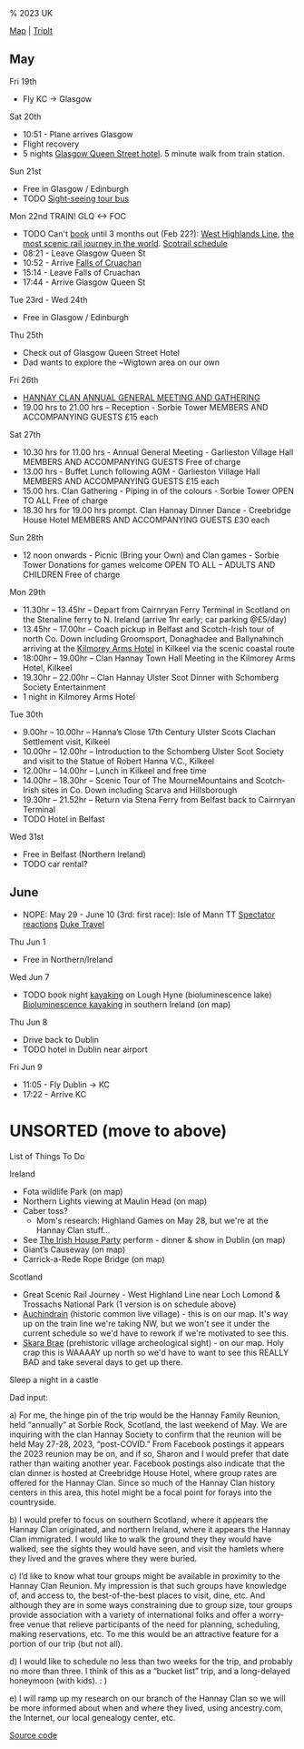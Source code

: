 % 2023 UK

[Map](https://www.google.com/maps/d/u/0/edit?mid=1j1DS9LPMQ_lPf9eKMI3_ekz23dfgVXA&usp=sharing) | 
[TripIt](https://www.tripit.com/p/787F4DA3D0B304A47296C36989E34A1A)

## May

Fri 19th

* Fly KC -> Glasgow

Sat 20th 

* 10:51 - Plane arrives Glasgow
* Flight recovery
* 5 nights [Glasgow Queen Street hotel](https://www.travelodge.co.uk/hotels/593). 5 minute walk from train station.

Sun 21st

* Free in Glasgow / Edinburgh
* TODO [Sight-seeing tour bus](https://citysightseeingglasgow.co.uk/)

Mon 22nd TRAIN! GLQ <-> FOC

* TODO Can't [book](https://www.scotrail.co.uk/scotland-by-rail/great-scenic-rail-journeys/west-highland-line-glasgow-oban-and-fort-williammallaig) until 3 months out (Feb 22?): [West Highlands Line](https://westhighlandline.org.uk/), [the most scenic rail journey in the world](https://www.goodhousekeeping.com/uk/lifestyle/travel/g37863844/scenic-scotland-railway). [Scotrail schedule](https://www.scotrail.co.uk/sites/default/files/assets/download_ct/20220512/WHPtGSXS8aKkVtZ6zraYyGu2Velt_o3Z0DndrBcMQW4/sr248_west_highlands.pdf)
* 08:21 - Leave Glasgow Queen St
* 10:52 - Arrive [Falls of Cruachan](https://www.visitcruachan.co.uk/visit-us/)
* 15:14 - Leave Falls of Cruachan
* 17:44 - Arrive Glasgow Queen St

Tue 23rd - Wed 24th

* Free in Glasgow / Edinburgh

Thu 25th

* Check out of Glasgow Queen Street Hotel
* Dad wants to explore the ~Wigtown area on our own

Fri 26th

* [HANNAY CLAN ANNUAL GENERAL MEETING AND GATHERING](https://www.clanhannay.org/kilkeel-trip)   
* 19.00 hrs to 21.00 hrs – Reception - Sorbie Tower MEMBERS AND ACCOMPANYING GUESTS £15 each

Sat 27th

* 10.30 hrs for 11.00 hrs - Annual General Meeting - Garlieston Village Hall MEMBERS AND ACCOMPANYING GUESTS Free of charge
* 13.00 hrs - Buffet Lunch following AGM - Garlieston Village Hall MEMBERS AND ACCOMPANYING GUESTS £15 each
* 15.00 hrs. Clan Gathering - Piping in of the colours - Sorbie Tower OPEN TO ALL Free of charge
* 18.30 hrs for 19.00 hrs prompt. Clan Hannay Dinner Dance - Creebridge House Hotel MEMBERS AND ACCOMPANYING GUESTS £30 each

Sun 28th

* 12 noon onwards - Picnic (Bring your Own) and Clan games - Sorbie Tower Donations for games welcome OPEN TO ALL – ADULTS AND CHILDREN Free of charge

Mon 29th

* 11.30hr – 13.45hr – Depart from Cairnryan Ferry Terminal in Scotland on the Stenaline ferry to N. Ireland (arrive 1hr early; car parking @£5/day)
* 13.45hr – 17.00hr – Coach pickup in Belfast and Scotch-Irish tour of north Co. Down including Groomsport, Donaghadee and Ballynahinch arriving at the 
[Kilmorey Arms Hotel](https://kilmoreyarmshotel.co.uk/) in Kilkeel via the scenic coastal route
* 18:00hr – 19.00hr – Clan Hannay Town Hall Meeting in the Kilmorey Arms Hotel, Kilkeel
* 19.30hr – 22.00hr – Clan Hannay Ulster Scot Dinner with Schomberg Society Entertainment
* 1 night in Kilmorey Arms Hotel

Tue 30th

* 9.00hr – 10.00hr – Hanna’s Close 17th Century Ulster Scots Clachan Settlement visit, Kilkeel
* 10.00hr – 12.00hr – Introduction to the Schomberg Ulster Scot Society and visit to the Statue of Robert Hanna V.C., Kilkeel
* 12.00hr – 14.00hr – Lunch in Kilkeel and free time
* 14.00hr – 18.30hr – Scenic Tour of The MourneMountains and Scotch-Irish sites in Co. Down including Scarva and Hillsborough
* 19.30hr – 21.52hr – Return via Stena Ferry from Belfast back to Cairnryan Terminal
* TODO Hotel in Belfast

Wed 31st

* Free in Belfast (Northern Ireland)
* TODO car rental?

## June 

* NOPE: May 29 - June 10 (3rd: first race): Isle of Mann TT [Spectator reactions](https://www.youtube.com/watch?v=EcMN2WGQm2k) [Duke Travel](https://www.duketravel.com/experiences/tt-day-trips/)

Thu Jun 1 

* Free in Northern/Ireland

Wed Jun 7

* TODO book night [kayaking](https://www.atlanticseakayaking.com/booking/lough-hyne-night-kayaking/) on Lough Hyne (bioluminescence lake) [Bioluminescence kayaking](https://www.youtube.com/watch?v=Unj1BVOUzdc) in southern Ireland (on map)

Thu Jun 8

* Drive back to Dublin
* TODO hotel in Dublin near airport

Fri Jun 9

* 11:05 - Fly Dublin -> KC
* 17:22 - Arrive KC


# UNSORTED (move to above)

List of Things To Do 

Ireland

* Fota wildlife Park (on map)
* Northern Lights viewing at Maulin Head (on map)
* Caber toss?
  * Mom's research: Highland Games on May 28, but we're at the Hannay Clan stuff...
* See [The Irish House Party](https://theirishhouseparty.com/) perform - dinner & show in Dublin (on map)
* Giant’s Causeway (on map)
* Carrick-a-Rede Rope Bridge (on map)

Scotland

* Great Scenic Rail Journey - West Highland Line near Loch Lomond & Trossachs National Park (1 version is on schedule above)
* [Auchindrain](http://www.auchindrain.org.uk) (historic common live village) - this is on our map. It's way up on the train line we're taking NW, but we won't see it under the current schedule so we'd have to rework if we're motivated to see this.
* [Skara Brae](https://www.historicenvironment.scot/visit-a-place/places/skara-brae/) (prehistoric village archeological sight) - on our map. Holy crap this is WAAAAY up north so we'd have to want to see this REALLY BAD and take several days to get up there.

Sleep a night in a castle 

Dad input: 

a) For me, the hinge pin of the trip would be the Hannay Family Reunion, held “annually” at Sorbie Rock, Scotland, the last weekend of May. We are inquiring with the clan Hannay Society to confirm that the reunion will be held May 27-28, 2023, “post-COVID.” From Facebook postings it appears the 2023 reunion may be on, and if so, Sharon and I would prefer that date rather than waiting another year. Facebook postings also indicate that the clan dinner is hosted at Creebridge House Hotel, where group rates are offered for the Hannay Clan. Since so much of the Hannay Clan history centers in this area, this hotel might be a focal point for forays into the countryside.  

b) I would prefer to focus on southern Scotland, where it appears the Hannay Clan originated, and northern Ireland, where it appears the Hannay Clan immigrated. I would like to walk the ground they they would have walked, see the sights they would have seen, and visit the hamlets where they lived and the graves where they were buried.

c) I’d like to know what tour groups might be available in proximity to the Hannay Clan Reunion. My impression is that such groups have knowledge of, and access to, the best-of-the-best places to visit, dine, etc. And although they are in some ways constraining due to group size, tour groups provide association with a variety of international folks and offer a worry-free venue that relieve participants of the need for planning, scheduling, making reservations, etc. To me this would be an attractive feature for a portion of our trip (but not all). 

d) I would like to schedule no less than two weeks for the trip, and probably no more than three. I think of this as a “bucket list” trip, and a long-delayed honeymoon (with kids).  :  ) 

e) I will ramp up my research on our branch of the Hannay Clan so we will be more informed about when and where they lived, using ancestry.com, the Internet, our local genealogy center, etc.  

[Source code](https://github.com/jhannah/jays.net/blob/main/2023UK/index.md)
